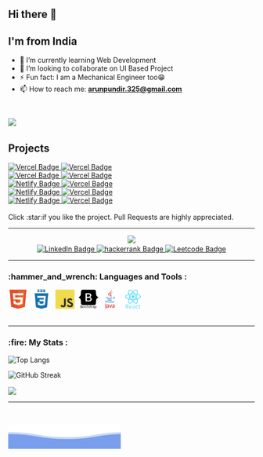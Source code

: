 ## Hi there 👋

<!--
**Arunsinghpundir/Arunsinghpundir** is a ✨ _special_ ✨ repository because its `README.md` (this file) appears on your GitHub profile.

Here are some ideas to get you started:

- 🔭 I’m currently working on ... 
- 🤔 I’m looking for help with ...
- 😄 Pronouns: ...
- 💬 Ask me about ... -->
## I'm from India
- 🌱 I’m currently learning Web Development
- 👯 I’m looking to collaborate on UI Based Project
- ⚡ Fun fact: I am a Mechanical Engineer too😁
- 📫 How to reach me: **arunpundir.325@gmail.com**
  
<br/>

![](https://komarev.com/ghpvc/?username=Arunsinghpundir&style=flat-square&label=Profile+Views+🤞)

## Projects
<div >
   <a href="https://meal-planner-project-js-placement-project-wvcqtzh56ao6.vercel.app/" >
    <img src="https://img.shields.io/badge/Meal Planner-white?style=for-the-badge&logo=vercel&logoColor=blue" alt="Vercel Badge"/>
  </a> 
   <a href="https://github.com/Arunsinghpundir/Meal-Planner-Project---JS-Placement-Project---wvcqtzh56ao6" >
   <img src="https://img.shields.io/badge/&lt;&#92;&gt;-white?style=for-the-badge&logoColor=blue" alt="Vercel Badge"/></a><br/>
  <a href="https://movie-search-app-six-alpha.vercel.app/" >
    <img src="https://img.shields.io/badge/Movie Search-white?style=for-the-badge&logo=vercel&logoColor=blue" alt="Vercel Badge"/>
  </a> 
   <a href="https://github.com/Arunsinghpundir/MovieSearch-App" >
   <img src="https://img.shields.io/badge/&lt;&#92;&gt;-white?style=for-the-badge&logoColor=blue" alt="Vercel Badge"/></a><br/>
  <a href="https://numeric-conversion.netlify.app/" >
    <img src="https://img.shields.io/badge/Numeric Converter-white?style=for-the-badge&logo=netlify&logoColor=blue" alt="Netlify Badge"/>
  </a>
   <a href="https://github.com/Arunsinghpundir/Number-Converter" >
   <img src="https://img.shields.io/badge/&lt;&#92;&gt;-white?style=for-the-badge&logoColor=blue" alt="Vercel Badge"/></a><br/>
   <a href="https://calculator-reactvite.netlify.app/" >
    <img src="https://img.shields.io/badge/Calculator-white?style=for-the-badge&logo=Github&logoColor=blue" alt="Netlify Badge"/>
  </a> 
   <a href="https://github.com/Arunsinghpundir/Calculator-React-" >
   <img src="https://img.shields.io/badge/&lt;&#92;&gt;-white?style=for-the-badge&logoColor=blue" alt="Vercel Badge"/></a><br/>
  <a href="https://fab-quotes.netlify.app/" >
    <img src="https://img.shields.io/badge/Fab Quotes-white?style=for-the-badge&logo=netlify&logoColor=blue" alt="Netlify Badge"/>
  </a>
    <a   href="https://github.com/Arunsinghpundir/Random-Quotes" >
   <img src="https://img.shields.io/badge/&lt;&#92;&gt;-white?style=for-the-badge&logoColor=blue" alt="Vercel Badge"/></a>
   <br/>
  <br>
  Click :star:if you like the project. Pull Requests are highly appreciated.
</div>
<hr>

<div id="header" align="center">
  <img src="https://media.giphy.com/media/M9gbBd9nbDrOTu1Mqx/giphy.gif" width="100"/>
</div>
<div id="badges" align="center">
  <a href="https://www.linkedin.com/in/arunsinghpundir325">
    <img src="https://img.shields.io/badge/LinkedIn-blue?style=for-the-badge&logo=linkedin&logoColor=white" alt="LinkedIn Badge"/>
  </a>
   <a href="https://www.hackerrank.com/arunsinghpundir1">
    <img src="https://img.shields.io/badge/hackerrank-darkgreen?style=for-the-badge&logo=hackerrank&logoColor=white" alt="hackerrank Badge"/>
  </a> 
  <a href="https://leetcode.com/arunsinghpundir">
    <img src="https://img.shields.io/badge/Leetcode-yellow?style=for-the-badge&logo=Leetcode&logoColor=white" alt="Leetcode Badge"/>
  </a> 
<!--   <img src="https://komarev.com/ghpvc/?username=Arunsinghpundir&style=flat-square&color=blue" alt=""/> -->
</div>
<hr>


  <h3>:hammer_and_wrench: Languages and Tools :</h3>
  <div>
<img src="https://github.com/devicons/devicon/blob/master/icons/html5/html5-original.svg" title="HTML5" alt="HTML" width="40" height="40"/>&nbsp;
<img src="https://github.com/devicons/devicon/blob/master/icons/css3/css3-plain-wordmark.svg"  title="CSS3" alt="CSS" width="40" height="40"/>&nbsp;
<img src="https://github.com/devicons/devicon/blob/master/icons/javascript/javascript-original.svg" title="JavaScript" alt="JavaScript" width="40"height="40"/>&nbsp;
<img src="https://raw.githubusercontent.com/devicons/devicon/master/icons/bootstrap/bootstrap-plain-wordmark.svg"  title="Bootstrap" alt="Bootstrap" width="40" height="40"/>
<img src="https://github.com/devicons/devicon/blob/master/icons/java/java-original-wordmark.svg" title="Java" alt="Java" width="40" height="40"/>&nbsp;
<img src="https://github.com/devicons/devicon/blob/master/icons/react/react-original-wordmark.svg" title="React" alt="React" width="40" height="40"/>&nbsp;
  
  </div>
  <br/>
<!--   <img src="https://github.com/devicons/devicon/blob/master/icons/spring/spring-original-wordmark.svg" title="Spring" alt="Spring" width="40" height="40"/>&nbsp; -->
<!--   <img src="https://github.com/devicons/devicon/blob/master/icons/materialui/materialui-original.svg" title="Material UI" alt="Material UI" width="40" height="40"/>&nbsp; -->
<!--   <img src="https://github.com/devicons/devicon/blob/master/icons/flutter/flutter-original.svg" title="Flutter" alt="Flutter" width="40" height="40"/>&nbsp; -->
<!--   <img src="https://github.com/devicons/devicon/blob/master/icons/redux/redux-original.svg" title="Redux" alt="Redux " width="40" height="40"/>&nbsp; -->
<!--   <img src="https://github.com/devicons/devicon/blob/master/icons/git/git-original-wordmark.svg" title="Git" **alt="Git" width="40" height="40"/> -->
  
<!--   <img src="https://github.com/devicons/devicon/blob/master/icons/firebase/firebase-plain-wordmark.svg" title="Firebase" alt="Firebase" width="40" height="40"/>&nbsp; -->
<!--   <img src="https://github.com/devicons/devicon/blob/master/icons/gatsby/gatsby-original.svg" title="Gatsby"  alt="Gatsby" width="40" height="40"/>&nbsp; -->
<!--   <img src="https://github.com/devicons/devicon/blob/master/icons/mysql/mysql-original-wordmark.svg" title="MySQL"  alt="MySQL" width="40" height="40"/>&nbsp; -->
<!--   <img src="https://github.com/devicons/devicon/blob/master/icons/nodejs/nodejs-original-wordmark.svg" title="NodeJS" alt="NodeJS" width="40" height="40"/>&nbsp; -->
<!--   <img src="https://github.com/devicons/devicon/blob/master/icons/amazonwebservices/amazonwebservices-plain-wordmark.svg" title="AWS" alt="AWS" width="40" height="40"/>&nbsp; -->
  
<hr>
<h3>:fire: My Stats :</h3>

 ![Top Langs](https://github-readme-stats.vercel.app/api/top-langs/?username=Arunsinghpundir&layout=compact&theme=vision-friendly-dark)
  
![GitHub Streak](http://github-readme-streak-stats.herokuapp.com?user=Arunsinghpundir&theme=dark&hide_border=true&currStreakLabel=DDDDDD)
<!-- <img src="https://github-readme-stats.vercel.app/api?username=Arunsinghpundir&show_icons=true&locale=en" alt="ArunSinghPundir" /> -->

<p>
<a href="https://github.com/Arunsinghpundir"><span>
<img align="center" src="https://github-profile-summary-cards.vercel.app/api/cards/profile-details?username=Arunsinghpundir&theme=dracula" />
</span></a> </p>
<hr>
 <!-- GitHub Cup's   -->
 <p ><img src="https://github-profile-trophy.vercel.app/?username=arunsinghpundir&theme=vue" alt=""/> </p>
  
![](https://github.com/amandewatnitrr/amandewatnitrr/blob/main/imgs/bottom_header.svg)
